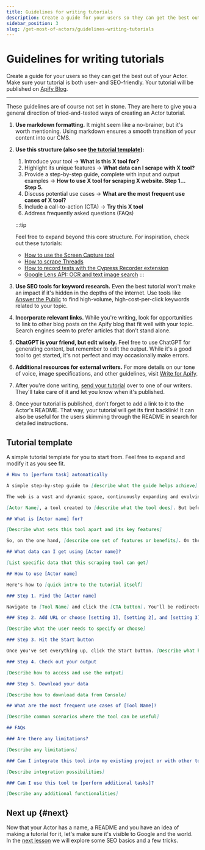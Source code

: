 ```yaml
---
title: Guidelines for writing tutorials 
description: Create a guide for your users so they can get the best out of your Actor. Make sure your tutorial is both user- and SEO-friendly. Your tutorial will be published on Apify Blog.
sidebar_position: 3
slug: /get-most-of-actors/guidelines-writing-tutorials
---
```


# Guidelines for writing tutorials

Create a guide for your users so they can get the best out of your Actor. Make sure your tutorial is both user- and SEO-friendly. Your tutorial will be published on [Apify Blog](https://blog.apify.com/).

---

These guidelines are of course not set in stone. They are here to give you a general direction of tried-and-tested ways of creating an Actor tutorial.

1. **Use markdown formatting.** It might seem like a no-brainer, but it's worth mentioning. Using markdown ensures a smooth transition of your content into our CMS.
2. **Use this structure (also see [the tutorial template](#tutorial-template)):**
    1. Introduce your tool → **What is this X tool for?**
    2. Highlight its unique features → **What data can I scrape with X tool?**
    3. Provide a step-by-step guide, complete with input and output examples → **How to use X tool for scraping X website. Step 1… Step 5.**
    4. Discuss potential use cases → **What are the most frequent use cases of X tool?**
    5. Include a call-to-action (CTA) → **Try this X tool**
    6. Address frequently asked questions (FAQs)

    :::tip

    Feel free to expand beyond this core structure. For inspiration, check out these tutorials:

    - [How to use the Screen Capture tool](https://blog.apify.com/how-to-use-screen-capture-tool/)
    - [How to scrape Threads](https://blog.apify.com/how-to-scrape-threads/)
    - [How to record tests with the Cypress Recorder extension](https://blog.apify.com/how-to-record-test-cypress-recorder-extension/)
    - [Google Lens API: OCR and text image search](https://blog.apify.com/google-lens-api-ocr-text-image-search/)
    :::

3. **Use SEO tools for keyword research.** Even the best tutorial won't make an impact if it's hidden in the depths of the internet. Use tools like [Answer the Public](https://answerthepublic.com/) to find high-volume, high-cost-per-click keywords related to your topic.
4. **Incorporate relevant links.** While you're writing, look for opportunities to link to other blog posts on the Apify blog that fit well with your topic. Search engines seem to prefer articles that don’t stand alone.
5. **ChatGPT is your friend, but edit wisely.** Feel free to use ChatGPT for generating content, but remember to edit the output. While it's a good tool to get started, it's not perfect and may occasionally make errors.
6. **Additional resources for external writers.** For more details on our tone of voice, image specifications, and other guidelines, visit [Write for Apify](https://apify.com/write-for-apify).
7. After you're done writing, [send your tutorial](mailto:marketing@apify.com) over to one of our writers. They'll take care of it and let you know when it's published.
8. Once your tutorial is published, don't forget to add a link to it to the Actor's README. That way, your tutorial will get its first backlink! It can also be useful for the users skimming through the README in search for detailed instructions.


## Tutorial template

A simple tutorial template for you to start from. Feel free to expand and modify it as you see fit.

```markdown
# How to [perform task] automatically

A simple step-by-step guide to [describe what the guide helps achieve].

The web is a vast and dynamic space, continuously expanding and evolving. Often, there's a need to [describe the problem or need the tool addresses]. A handy tool for anyone who wants to [describe what the tool helps with] would be invaluable.

[Actor Name], a tool created to [describe what the tool does]. But before we learn how to set it up, let's explore its capabilities.

## What is [Actor name] for?

[Describe what sets this tool apart and its key features]

So, on the one hand, [describe one set of features or benefits]. On the other hand, [describe another set of features or benefits]. Let's see how you can [perform the task the tool is designed for].

## What data can I get using [Actor name]?

[List specific data that this scraping tool can get]

## How to use [Actor name]

Here's how to [quick intro to the tutorial itself]

### Step 1. Find the [Actor name]

Navigate to [Tool Name] and click the [CTA button]. You'll be redirected to Apify Console. 

### Step 2. Add URL or choose [setting 1], [setting 2], and [setting 3]

[Describe what the user needs to specify or choose]

### Step 3. Hit the Start button

Once you've set everything up, click the Start button. [Describe what happens next]

### Step 4. Check out your output

[Describe how to access and use the output]

### Step 5. Download your data

[Describe how to download data from Console]

## What are the most frequent use cases of [Tool Name]?

[Describe common scenarios where the tool can be useful]

## FAQs

### Are there any limitations?

[Describe any limitations]

### Can I integrate this tool into my existing project or with other tools?

[Describe integration possibilities]

### Can I use this tool to [perform additional tasks]?

[Describe any additional functionalities]
```

## Next up {#next}

Now that your Actor has a name, a README and you have an idea of making a tutorial for it, let's make sure it's visible to Google and the world. In the [next lesson](./seo_and_promotion.md) we will explore some SEO basics and a few tricks.

